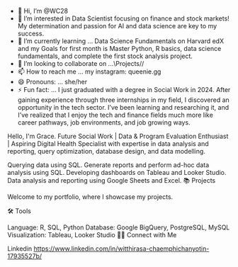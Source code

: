 - 👋 Hi, I’m @WC28
- 👀 I’m interested in Data Scientist focusing on finance and stock markets! My determination and passion for AI and data science are key to my success.
- 🌱 I’m currently learning ... Data Science Fundamentals on Harvard edX and my Goals for first month is Master Python, R basics, data science fundamentals, and complete the first stock analysis project.
- 💞️ I’m looking to collaborate on ...\\Projects//
- 📫 How to reach me ... my instagram: queenie.gg
- 😄 Pronouns: ... she/her
- ⚡ Fun fact: ... I just graduated with a degree in Social Work in 2024. After gaining experience through three internships in my field, I discovered an opportunity in the tech sector. I’ve been learning and researching it, and I’ve realized that I enjoy the tech and finance fields much more like career pathways, job environments, and job growing ways.

<!---
WC28/WC28 is a ✨ special ✨ repository because its `README.md` (this file) appears on your GitHub profile.
You can click the Preview link to take a look at your changes.
--->
Hello, I'm Grace. Future Social Work | Data & Program Evaluation Enthusiast | Aspiring Digital Health Specialist with expertise in data analysis and reporting, query optimization, database design, and data modelling.

Querying data using SQL.
Generate reports and perform ad-hoc data analysis using SQL.
Developing dashboards on Tableau and Looker Studio.
Data analysis and reporting using Google Sheets and Excel.
📚 Projects

Welcome to my portfolio, where I showcase my projects.

🛠️ Tools

Language: R, SQL, Python
Database: Google BigQuery, PostgreSQL, MySQL
Visualization: Tableau, Looker Studio
👋🏻 Connect with Me

Linkedin
https://www.linkedin.com/in/witthirasa-chaemphichanyotin-17935527b/
